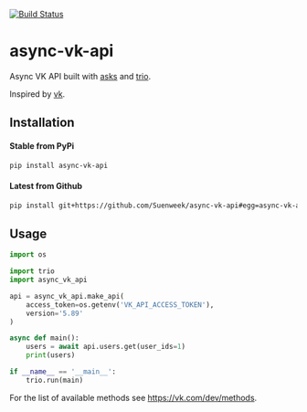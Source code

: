 [![Build Status](https://travis-ci.com/Suenweek/async-vk-api.svg?branch=master)](https://travis-ci.com/Suenweek/async-vk-api)

# async-vk-api

Async VK API built with [asks](https://github.com/theelous3/asks)
and [trio](https://github.com/python-trio/trio).

Inspired by [vk](https://github.com/voronind/vk).


## Installation

#### Stable from PyPi
```bash
pip install async-vk-api
```

#### Latest from Github
```bash
pip install git+https://github.com/Suenweek/async-vk-api#egg=async-vk-api
```


## Usage

```python
import os

import trio
import async_vk_api

api = async_vk_api.make_api(
    access_token=os.getenv('VK_API_ACCESS_TOKEN'),
    version='5.89'
)

async def main():
    users = await api.users.get(user_ids=1)
    print(users)

if __name__ == '__main__':
    trio.run(main)
```

For the list of available methods see https://vk.com/dev/methods.
